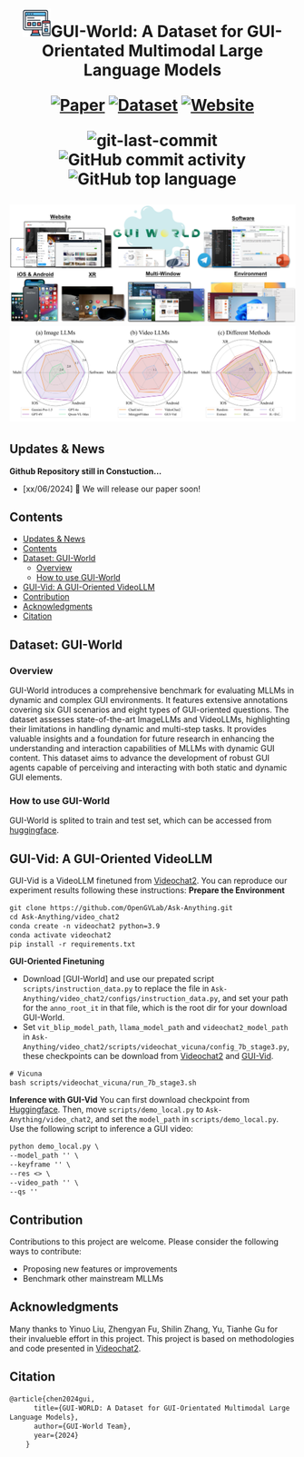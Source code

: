 <div align="center">
<h1><img src="Figures/Gui_icon.png" alt="Icon" width="50">GUI-World: A Dataset for GUI-Orientated Multimodal Large Language Models

[![Paper](https://img.shields.io/badge/Paper-%F0%9F%8E%93-lightgrey?style=flat-square)](https://arxiv.org/abs/2402.04788) [![Dataset](https://img.shields.io/badge/Dataset-%F0%9F%92%BE-green?style=flat-square)](https://huggingface.co/datasets/shuaishuaicdp/MLLM-Judge) [![Website](https://img.shields.io/badge/Website-%F0%9F%90%BE-green?style=flat-square)](https://gui-world.github.io/)

<img src="https://img.shields.io/github/last-commit/Dongping-Chen/GUI-World?style=flat-square&color=5D6D7E" alt="git-last-commit" /> <img src="https://img.shields.io/github/commit-activity/m/Dongping-Chen/GUI-World?style=flat-square&color=5D6D7E" alt="GitHub commit activity" /> <img src="https://img.shields.io/github/languages/top/Dongping-Chen/GUI-World?style=flat-square&color=5D6D7E" alt="GitHub top language" />

<img src="Figures/GUI_overview.png">
<img src="Figures/radar.jpg">
<p align="center">

</p>
</div>

## Updates & News
**Github Repository still in Constuction...**
- [xx/06/2024] :page_facing_up: We will release our paper soon!

## Contents
- [Updates \& News](#updates--news)
- [Contents](#contents)
- [Dataset: GUI-World](#dataset-gui-world)
  - [Overview](#overview)
  - [How to use GUI-World](#how-to-use-gui-world)
- [GUI-Vid: A GUI-Oriented VideoLLM](#gui-vid-a-gui-oriented-videollm)
- [Contribution](#contribution)
- [Acknowledgments](#acknowledgments)
- [Citation](#citation)

## Dataset: GUI-World

### Overview
GUI-World introduces a comprehensive benchmark for evaluating MLLMs in dynamic and complex GUI environments. It features extensive annotations covering six GUI scenarios and eight types of GUI-oriented questions. The dataset assesses state-of-the-art ImageLLMs and VideoLLMs, highlighting their limitations in handling dynamic and multi-step tasks. It provides valuable insights and a foundation for future research in enhancing the understanding and interaction capabilities of MLLMs with dynamic GUI content. This dataset aims to advance the development of robust GUI agents capable of perceiving and interacting with both static and dynamic GUI elements.

### How to use GUI-World
GUI-World is splited to train and test set, which can be accessed from [huggingface](https://huggingface.co/datasets/shuaishuaicdp/GUI-World).

## GUI-Vid: A GUI-Oriented VideoLLM 
GUI-Vid is a VideoLLM finetuned from [Videochat2](https://github.com/OpenGVLab/Ask-Anything). You can reproduce our experiment results following these instructions:
**Prepare the Environment**
```shell
git clone https://github.com/OpenGVLab/Ask-Anything.git
cd Ask-Anything/video_chat2
conda create -n videochat2 python=3.9
conda activate videochat2
pip install -r requirements.txt
```
**GUI-Oriented Finetuning**
- Download [GUI-World] and use our prepated script `scripts/instruction_data.py` to replace the file in `Ask-Anything/video_chat2/configs/instruction_data.py`, and set your path for the `anno_root_it` in that file, which is the root dir for your download GUI-World.
- Set `vit_blip_model_path`, `llama_model_path` and `videochat2_model_path` in `Ask-Anything/video_chat2/scripts/videochat_vicuna/config_7b_stage3.py`, these checkpoints can be download from [Videochat2](https://github.com/OpenGVLab/Ask-Anything/tree/main/video_chat2) and [GUI-Vid](https://huggingface.co/shuaishuaicdp/GUI-Vid).
```shell
# Vicuna
bash scripts/videochat_vicuna/run_7b_stage3.sh
```

**Inference with GUI-Vid**
You can first download checkpoint from [Huggingface](https://huggingface.co/shuaishuaicdp/GUI-Vid).
Then, move `scripts/demo_local.py` to `Ask-Anything/video_chat2`, and set the `model_path` in `scripts/demo_local.py`. Use the following script to inference a GUI video:

```shell
python demo_local.py \
--model_path '' \
--keyframe '' \
--res <> \
--video_path '' \
--qs '' 
```
## Contribution
Contributions to this project are welcome. Please consider the following ways to contribute:

- Proposing new features or improvements
- Benchmark other mainstream MLLMs


## Acknowledgments
Many thanks to Yinuo Liu, Zhengyan Fu, Shilin Zhang, Yu, Tianhe Gu for their invalueble effort in this project. This project is based on methodologies and code presented in [Videochat2](https://github.com/OpenGVLab/Ask-Anything). 

## Citation
```
@article{chen2024gui,
      title={GUI-WORLD: A Dataset for GUI-Orientated Multimodal Large Language Models},
      author={GUI-World Team},
      year={2024}
    }
```